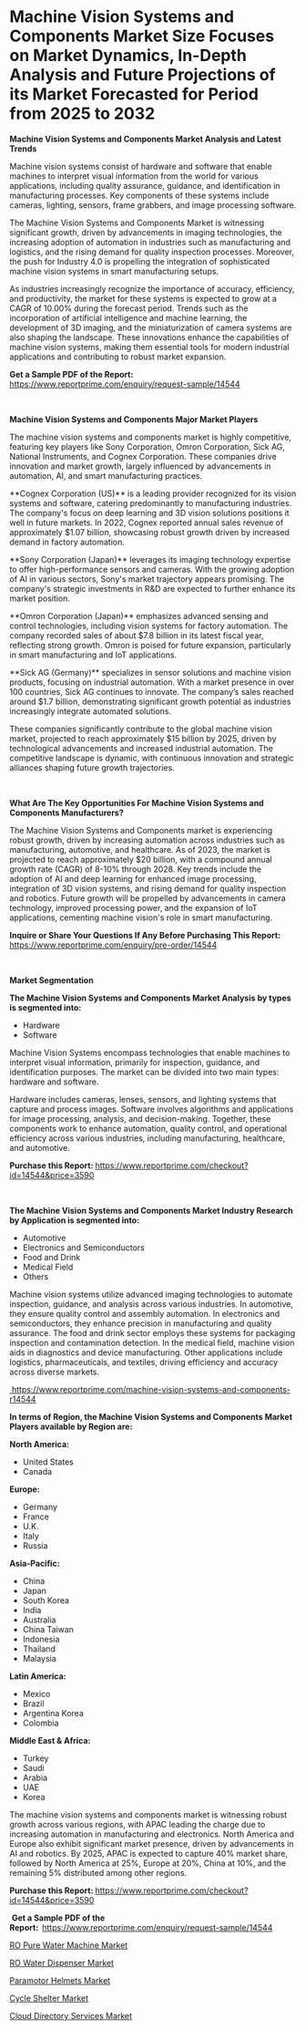 <p><h1>Machine Vision Systems and Components Market Size Focuses on Market Dynamics, In-Depth Analysis and Future Projections of its Market Forecasted for Period from 2025 to 2032</h1></p><p><strong>Machine Vision Systems and Components Market Analysis and Latest Trends</strong></p>
<p><p>Machine vision systems consist of hardware and software that enable machines to interpret visual information from the world for various applications, including quality assurance, guidance, and identification in manufacturing processes. Key components of these systems include cameras, lighting, sensors, frame grabbers, and image processing software. </p><p>The Machine Vision Systems and Components Market is witnessing significant growth, driven by advancements in imaging technologies, the increasing adoption of automation in industries such as manufacturing and logistics, and the rising demand for quality inspection processes. Moreover, the push for Industry 4.0 is propelling the integration of sophisticated machine vision systems in smart manufacturing setups.</p><p>As industries increasingly recognize the importance of accuracy, efficiency, and productivity, the market for these systems is expected to grow at a CAGR of 10.00% during the forecast period. Trends such as the incorporation of artificial intelligence and machine learning, the development of 3D imaging, and the miniaturization of camera systems are also shaping the landscape. These innovations enhance the capabilities of machine vision systems, making them essential tools for modern industrial applications and contributing to robust market expansion.</p></p>
<p><strong>Get a Sample PDF of the Report:&nbsp;</strong> <a href="https://www.reportprime.com/enquiry/request-sample/14544?utm_campaign=2820&utm_medium=2&utm_source=Github&utm_content=ia&utm_term=20032025&utm_id=machine-vision-systems-and-components">https://www.reportprime.com/enquiry/request-sample/14544</a></p>
<p>&nbsp;</p>
<p><strong>Machine Vision Systems and Components Major Market Players</strong></p>
<p><p>The machine vision systems and components market is highly competitive, featuring key players like Sony Corporation, Omron Corporation, Sick AG, National Instruments, and Cognex Corporation. These companies drive innovation and market growth, largely influenced by advancements in automation, AI, and smart manufacturing practices.</p><p>**Cognex Corporation (US)** is a leading provider recognized for its vision systems and software, catering predominantly to manufacturing industries. The company's focus on deep learning and 3D vision solutions positions it well in future markets. In 2022, Cognex reported annual sales revenue of approximately $1.07 billion, showcasing robust growth driven by increased demand in factory automation.</p><p>**Sony Corporation (Japan)** leverages its imaging technology expertise to offer high-performance sensors and cameras. With the growing adoption of AI in various sectors, Sony's market trajectory appears promising. The company's strategic investments in R&D are expected to further enhance its market position.</p><p>**Omron Corporation (Japan)** emphasizes advanced sensing and control technologies, including vision systems for factory automation. The company recorded sales of about $7.8 billion in its latest fiscal year, reflecting strong growth. Omron is poised for future expansion, particularly in smart manufacturing and IoT applications.</p><p>**Sick AG (Germany)** specializes in sensor solutions and machine vision products, focusing on industrial automation. With a market presence in over 100 countries, Sick AG continues to innovate. The company’s sales reached around $1.7 billion, demonstrating significant growth potential as industries increasingly integrate automated solutions.</p><p>These companies significantly contribute to the global machine vision market, projected to reach approximately $15 billion by 2025, driven by technological advancements and increased industrial automation. The competitive landscape is dynamic, with continuous innovation and strategic alliances shaping future growth trajectories.</p></p>
<p>&nbsp;</p>
<p><strong>What Are The Key Opportunities For Machine Vision Systems and Components Manufacturers?</strong></p>
<p><p>The Machine Vision Systems and Components market is experiencing robust growth, driven by increasing automation across industries such as manufacturing, automotive, and healthcare. As of 2023, the market is projected to reach approximately $20 billion, with a compound annual growth rate (CAGR) of 8-10% through 2028. Key trends include the adoption of AI and deep learning for enhanced image processing, integration of 3D vision systems, and rising demand for quality inspection and robotics. Future growth will be propelled by advancements in camera technology, improved processing power, and the expansion of IoT applications, cementing machine vision's role in smart manufacturing.</p></p>
<p><strong>Inquire or Share Your Questions If Any Before Purchasing This Report:</strong> <a href="https://www.reportprime.com/enquiry/pre-order/14544?utm_campaign=2820&utm_medium=2&utm_source=Github&utm_content=ia&utm_term=20032025&utm_id=machine-vision-systems-and-components">https://www.reportprime.com/enquiry/pre-order/14544</a></p>
<p>&nbsp;</p>
<p><strong>Market Segmentation</strong></p>
<p><strong>The Machine Vision Systems and Components Market Analysis by types is segmented into:</strong></p>
<p><ul><li>Hardware</li><li>Software</li></ul></p>
<p><p>Machine Vision Systems encompass technologies that enable machines to interpret visual information, primarily for inspection, guidance, and identification purposes. The market can be divided into two main types: hardware and software. </p><p>Hardware includes cameras, lenses, sensors, and lighting systems that capture and process images. Software involves algorithms and applications for image processing, analysis, and decision-making. Together, these components work to enhance automation, quality control, and operational efficiency across various industries, including manufacturing, healthcare, and automotive.</p></p>
<p><strong>Purchase this Report:&nbsp;</strong><a href="https://www.reportprime.com/checkout?id=14544&price=3590&utm_campaign=2820&utm_medium=2&utm_source=Github&utm_content=ia&utm_term=20032025&utm_id=machine-vision-systems-and-components">https://www.reportprime.com/checkout?id=14544&price=3590</a></p>
<p>&nbsp;</p>
<p><strong>The Machine Vision Systems and Components Market Industry Research by Application is segmented into:</strong></p>
<p><ul><li>Automotive</li><li>Electronics and Semiconductors</li><li>Food and Drink</li><li>Medical Field</li><li>Others</li></ul></p>
<p><p>Machine vision systems utilize advanced imaging technologies to automate inspection, guidance, and analysis across various industries. In automotive, they ensure quality control and assembly automation. In electronics and semiconductors, they enhance precision in manufacturing and quality assurance. The food and drink sector employs these systems for packaging inspection and contamination detection. In the medical field, machine vision aids in diagnostics and device manufacturing. Other applications include logistics, pharmaceuticals, and textiles, driving efficiency and accuracy across diverse markets.</p></p>
<p><a href="https://www.reportprime.com/machine-vision-systems-and-components-r14544?utm_campaign=2820&utm_medium=2&utm_source=Github&utm_content=ia&utm_term=20032025&utm_id=machine-vision-systems-and-components">&nbsp;https://www.reportprime.com/machine-vision-systems-and-components-r14544</a></p>
<p><strong>In terms of Region, the Machine Vision Systems and Components Market Players available by Region are:</strong></p>
<p>
    <p> <strong> North America: </strong>
        <ul>
            <li>United States</li>
            <li>Canada</li>
        </ul>
        </p> 
    <p> <strong> Europe: </strong>
        <ul>
            <li>Germany</li>
            <li>France</li>
            <li>U.K.</li>
            <li>Italy</li>
            <li>Russia</li>
        </ul>
        </p> 
    <p> <strong> Asia-Pacific: </strong>
        <ul>
            <li>China</li>
            <li>Japan</li>
            <li>South Korea</li>
            <li>India</li>
            <li>Australia</li>
            <li>China Taiwan</li>
            <li>Indonesia</li>
            <li>Thailand</li>
            <li>Malaysia</li>
        </ul>
        </p> 
    <p> <strong> Latin America: </strong>
        <ul>
            <li>Mexico</li>
            <li>Brazil</li>
            <li>Argentina Korea</li>
            <li>Colombia</li>
        </ul>
        </p> 
    <p> <strong> Middle East & Africa: </strong>
        <ul>
            <li>Turkey</li>
            <li>Saudi</li>
            <li>Arabia</li>
            <li>UAE</li>
            <li>Korea</li>
        </ul>
    </p>
    </p>
<p><p>The machine vision systems and components market is witnessing robust growth across various regions, with APAC leading the charge due to increasing automation in manufacturing and electronics. North America and Europe also exhibit significant market presence, driven by advancements in AI and robotics. By 2025, APAC is expected to capture 40% market share, followed by North America at 25%, Europe at 20%, China at 10%, and the remaining 5% distributed among other regions.</p></p>
<p><strong>Purchase this Report: </strong><a href="https://www.reportprime.com/checkout?id=14544&price=3590&utm_campaign=2820&utm_medium=2&utm_source=Github&utm_content=ia&utm_term=20032025&utm_id=machine-vision-systems-and-components">https://www.reportprime.com/checkout?id=14544&price=3590</a></p>
<p>&nbsp;<strong>Get a Sample PDF of the Report:&nbsp;&nbsp;</strong><a href="https://www.reportprime.com/enquiry/request-sample/14544?utm_campaign=2820&utm_medium=2&utm_source=Github&utm_content=ia&utm_term=20032025&utm_id=machine-vision-systems-and-components">https://www.reportprime.com/enquiry/request-sample/14544</a></p>
<p><strong></strong></p>
<p><p><a href="https://www.linkedin.com/pulse/ro-pure-water-machine-market-outlook-current-assessment-future-d4njf?utm_campaign=2820&utm_medium=2&utm_source=Github&utm_content=ia&utm_term=20032025&utm_id=machine-vision-systems-and-components">RO Pure Water Machine Market</a></p><p><a href="https://www.linkedin.com/pulse/139-growth-expected-ro-water-dispenser-market-between-2025-fv07f?utm_campaign=2820&utm_medium=2&utm_source=Github&utm_content=ia&utm_term=20032025&utm_id=machine-vision-systems-and-components">RO Water Dispenser Market</a></p><p><a href="https://www.linkedin.com/pulse/paramotor-helmets-market-forecasted-from-2025-2032-hpcuf?utm_campaign=2820&utm_medium=2&utm_source=Github&utm_content=ia&utm_term=20032025&utm_id=machine-vision-systems-and-components">Paramotor Helmets Market</a></p><p><a href="https://www.linkedin.com/pulse/cycle-shelter-market-size-revenue-analysis-cagr-111-from-k2ygf?utm_campaign=2820&utm_medium=2&utm_source=Github&utm_content=ia&utm_term=20032025&utm_id=machine-vision-systems-and-components">Cycle Shelter Market</a></p><p><a href="https://github.com/abedlagagica4/Market-Research-Report-List-1/blob/main/cloud-directory-services-market.md?utm_campaign=2820&utm_medium=2&utm_source=Github&utm_content=ia&utm_term=20032025&utm_id=machine-vision-systems-and-components">Cloud Directory Services Market</a></p></p>
